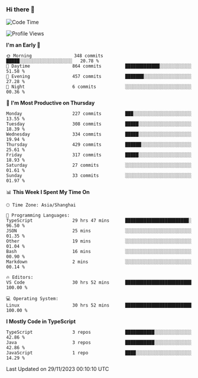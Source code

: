 ### Hi there 👋

<!--
**waynelwz/waynelwz** is a ✨ _special_ ✨ repository because its `README.md` (this file) appears on your GitHub profile.

Here are some ideas to get you started:

- 🔭 I’m currently working on ...
- 🌱 I’m currently learning ...
- 👯 I’m looking to collaborate on ...
- 🤔 I’m looking for help with ...
- 💬 Ask me about ...
- 📫 How to reach me: ...
- 😄 Pronouns: ...
- ⚡ Fun fact: ...
-->

<!--START_SECTION:waka-->
![Code Time](http://img.shields.io/badge/Code%20Time-2%2C180%20hrs%2014%20mins-blue)

![Profile Views](http://img.shields.io/badge/Profile%20Views-0-blue)

**I'm an Early 🐤** 

```text
🌞 Morning                348 commits         █████░░░░░░░░░░░░░░░░░░░░   20.78 % 
🌆 Daytime                864 commits         █████████████░░░░░░░░░░░░   51.58 % 
🌃 Evening                457 commits         ███████░░░░░░░░░░░░░░░░░░   27.28 % 
🌙 Night                  6 commits           ░░░░░░░░░░░░░░░░░░░░░░░░░   00.36 % 
```
📅 **I'm Most Productive on Thursday** 

```text
Monday                   227 commits         ███░░░░░░░░░░░░░░░░░░░░░░   13.55 % 
Tuesday                  308 commits         █████░░░░░░░░░░░░░░░░░░░░   18.39 % 
Wednesday                334 commits         █████░░░░░░░░░░░░░░░░░░░░   19.94 % 
Thursday                 429 commits         ██████░░░░░░░░░░░░░░░░░░░   25.61 % 
Friday                   317 commits         █████░░░░░░░░░░░░░░░░░░░░   18.93 % 
Saturday                 27 commits          ░░░░░░░░░░░░░░░░░░░░░░░░░   01.61 % 
Sunday                   33 commits          ░░░░░░░░░░░░░░░░░░░░░░░░░   01.97 % 
```


📊 **This Week I Spent My Time On** 

```text
🕑︎ Time Zone: Asia/Shanghai

💬 Programming Languages: 
TypeScript               29 hrs 47 mins      ████████████████████████░   96.50 % 
JSON                     25 mins             ░░░░░░░░░░░░░░░░░░░░░░░░░   01.35 % 
Other                    19 mins             ░░░░░░░░░░░░░░░░░░░░░░░░░   01.04 % 
Bash                     16 mins             ░░░░░░░░░░░░░░░░░░░░░░░░░   00.90 % 
Markdown                 2 mins              ░░░░░░░░░░░░░░░░░░░░░░░░░   00.14 % 

🔥 Editors: 
VS Code                  30 hrs 52 mins      █████████████████████████   100.00 % 

💻 Operating System: 
Linux                    30 hrs 52 mins      █████████████████████████   100.00 % 
```

**I Mostly Code in TypeScript** 

```text
TypeScript               3 repos             ███████████░░░░░░░░░░░░░░   42.86 % 
Java                     3 repos             ███████████░░░░░░░░░░░░░░   42.86 % 
JavaScript               1 repo              ████░░░░░░░░░░░░░░░░░░░░░   14.29 % 
```




 Last Updated on 29/11/2023 00:10:10 UTC
<!--END_SECTION:waka-->
